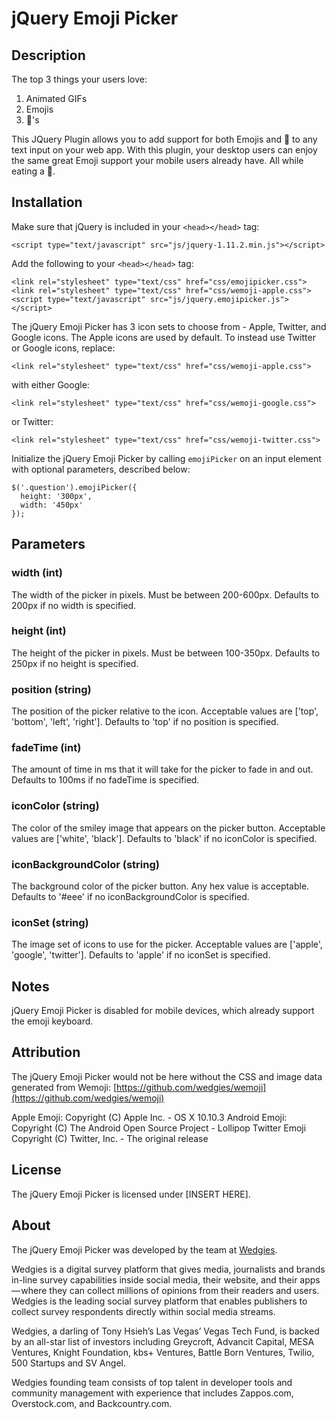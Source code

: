 # jQuery Emoji Picker #

## Description ##

The top 3 things your users love:

1. Animated GIFs
2. Emojis
3. 🍩's

This JQuery Plugin allows you to add support for both Emojis and 🍩 to any text input on your web app.  With this plugin, your desktop users can enjoy the same great Emoji support your mobile users already have. All while eating a 🍩.

## Installation ##

Make sure that jQuery is included in your `<head></head>` tag:

	<script type="text/javascript" src="js/jquery-1.11.2.min.js"></script>

Add the following to your `<head></head>` tag:

	<link rel="stylesheet" type="text/css" href="css/emojipicker.css">
	<link rel="stylesheet" type="text/css" href="css/wemoji-apple.css">
	<script type="text/javascript" src="js/jquery.emojipicker.js"></script>

The jQuery Emoji Picker has 3 icon sets to choose from - Apple, Twitter, and Google icons. The Apple icons are used by default. To instead use Twitter or Google icons, replace:

	<link rel="stylesheet" type="text/css" href="css/wemoji-apple.css">

with either Google:

	<link rel="stylesheet" type="text/css" href="css/wemoji-google.css">

or Twitter:

	<link rel="stylesheet" type="text/css" href="css/wemoji-twitter.css">

Initialize the jQuery Emoji Picker by calling `emojiPicker` on an input element with optional parameters, described below:

	$('.question').emojiPicker({
	  height: '300px',
	  width: '450px'
	});

## Parameters ##

### width (int) ###
The width of the picker in pixels. Must be between 200-600px. Defaults to 200px if no width is specified.

### height (int) ###
The height of the picker in pixels. Must be between 100-350px. Defaults to 250px if no height is specified.

### position (string) ###
The position of the picker relative to the icon. Acceptable values are ['top', 'bottom', 'left', 'right']. Defaults to 'top' if no position is specified.

### fadeTime (int) ###
The amount of time in ms that it will take for the picker to fade in and out. Defaults to 100ms if no fadeTime is specified.

### iconColor (string) ###
The color of the smiley image that appears on the picker button. Acceptable values are ['white', 'black']. Defaults to 'black' if no iconColor is specified.

### iconBackgroundColor (string) ###
The background color of the picker button. Any hex value is acceptable. Defaults to '#eee' if no iconBackgroundColor is specified.

### iconSet (string) ###
The image set of icons to use for the picker. Acceptable values are ['apple', 'google', 'twitter']. Defaults to 'apple' if no iconSet is specified.

## Notes ##

jQuery Emoji Picker is disabled for mobile devices, which already support the emoji keyboard.

## Attribution ##

The jQuery Emoji Picker would not be here without the CSS and image data generated from Wemoji:
[https://github.com/wedgies/wemoji](https://github.com/wedgies/wemoji)

Apple Emoji: Copyright (C) Apple Inc. - OS X 10.10.3
Android Emoji: Copyright (C) The Android Open Source Project - Lollipop
Twitter Emoji Copyright (C) Twitter, Inc. - The original release

## License ##

The jQuery Emoji Picker is licensed under [INSERT HERE].

## About ##

The jQuery Emoji Picker was developed by the team at [Wedgies](http://www.wedgies.com).

Wedgies is a digital survey platform that gives media, journalists and brands in-line survey capabilities inside social media, their website, and their apps — where they can collect millions of opinions from their readers and users. Wedgies is the leading social survey platform that enables publishers to collect survey respondents directly within social media streams.

Wedgies, a darling of Tony Hsieh’s Las Vegas’ Vegas Tech Fund, is backed by an all-star list of investors including Greycroft, Advancit Capital, MESA Ventures, Knight Foundation, kbs+ Ventures, Battle Born Ventures, Twilio, 500 Startups and SV Angel.

Wedgies founding team consists of top talent in developer tools and community management with experience that includes Zappos.com, Overstock.com, and Backcountry.com.

